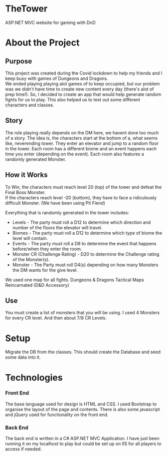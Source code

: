 # TheTower
ASP.NET MVC website for gaming with DnD


# About the Project
## Purpose
This project was created during the Covid lockdown to help my friends and I keep busy with games of Dungeons and Dragons.  
We ended playing playing alot games of to keep occupied, but our problem was we didn't have time to create new content every day (there's alot of prep time!).
So, I decided to create an app that would help generate random fights for us to play.
This also helped us to test out some different characters and classes. 

## Story
The role playing really depends on the DM here, we havent done too much of a story.
The idea is, the characters start at the bottom of a, what seems like, neverending tower. 
They enter an elevator and jump to a random floor in the tower.
Each room has a different biome and an event happens each time you enter (depending on the event).
Each room also features a randomly generated Monster.  

## How it Works
To Win, the characters must reach level 20 (top) of the tower and defeat the Final Boss Monster.  
If the characters reach level -20 (bottom), they have to face a ridiculously difficult Monster. (We have been using Pit Fiend)

Everything that is randomly generated in the tower includes:
* Levels - The party must roll a D12 to determine which direction and number of the floors the elevator will travel. 
* Biomes - The party must roll a D12 to determine which type of biome the level will contain. 
* Events - The party must roll a D8 to determine the event that happens before/when they enter the room.
* Monster CR (Challenge Rating) - D20 to determine the Challenge rating of the Monster(s).
* Monster - The Party must roll D4(s) depending on how many Monsters the DM wants for the give level. 

We used one map for all fights. Dungeons & Dragons Tactical Maps Reincarnated (D&D Accessory)

## Use

You must create a list of monsters that you will be using. 
I used 4 Monsters for every CR level.
And then about 7/8 CR Levels.


# Setup
Migrate the DB from the classes. This should create the Database and seed some data into it. 



# Technologies 
### Front End 
The base language used for design is HTML and CSS.
I used Bootstrap to organise the layout of the page and contents.
There is also some javascript and jQuery used for functionality on the front end.

### Back End
The back end is written in a C# ASP.NET MVC Application. I have just been running it on my localhost to play but could be set up on IIS for all players to access if needed. 



